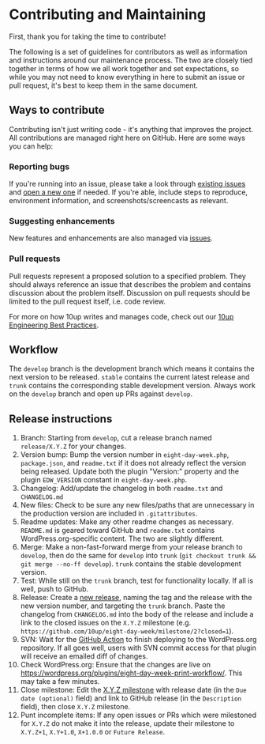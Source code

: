 # Contributing and Maintaining

First, thank you for taking the time to contribute!

The following is a set of guidelines for contributors as well as information and instructions around our maintenance process.  The two are closely tied together in terms of how we all work together and set expectations, so while you may not need to know everything in here to submit an issue or pull request, it's best to keep them in the same document.

## Ways to contribute

Contributing isn't just writing code - it's anything that improves the project.  All contributions are managed right here on GitHub.  Here are some ways you can help:

### Reporting bugs

If you're running into an issue, please take a look through [existing issues](/issues) and [open a new one](/issues/new) if needed.  If you're able, include steps to reproduce, environment information, and screenshots/screencasts as relevant.

### Suggesting enhancements

New features and enhancements are also managed via [issues](/issues).

### Pull requests

Pull requests represent a proposed solution to a specified problem.  They should always reference an issue that describes the problem and contains discussion about the problem itself.  Discussion on pull requests should be limited to the pull request itself, i.e. code review.

For more on how 10up writes and manages code, check out our [10up Engineering Best Practices](https://10up.github.io/Engineering-Best-Practices/).

## Workflow

The `develop` branch is the development branch which means it contains the next version to be released.  `stable` contains the current latest release and `trunk` contains the corresponding stable development version.  Always work on the `develop` branch and open up PRs against `develop`.

## Release instructions

1. Branch: Starting from `develop`, cut a release branch named `release/X.Y.Z` for your changes.
2. Version bump: Bump the version number in `eight-day-week.php`, `package.json`, and `readme.txt` if it does not already reflect the version being released.  Update both the plugin "Version:" property and the plugin `EDW_VERSION` constant in `eight-day-week.php`.
3. Changelog: Add/update the changelog in both `readme.txt` and `CHANGELOG.md`
4. New files: Check to be sure any new files/paths that are unnecessary in the production version are included in `.gitattributes`.
5. Readme updates: Make any other readme changes as necessary. `README.md` is geared toward GitHub and `readme.txt` contains WordPress.org-specific content.  The two are slightly different.
6. Merge: Make a non-fast-forward merge from your release branch to `develop`, then do the same for `develop` into `trunk` (`git checkout trunk && git merge --no-ff develop`).  `trunk` contains the stable development version.
7. Test: While still on the `trunk` branch, test for functionality locally.  If all is well, push to GitHub.
8. Release: Create a [new release](https://github.com/10up/eight-day-week/releases/new), naming the tag and the release with the new version number, and targeting the `trunk` branch. Paste the changelog from `CHANGELOG.md` into the body of the release and include a link to the closed issues on the `X.Y.Z` milestone (e.g. `https://github.com/10up/eight-day-week/milestone/2?closed=1`).
9. SVN: Wait for the [GitHub Action](https://github.com/10up/eight-day-week/actions) to finish deploying to the WordPress.org repository.  If all goes well, users with SVN commit access for that plugin will receive an emailed diff of changes.
10. Check WordPress.org: Ensure that the changes are live on https://wordpress.org/plugins/eight-day-week-print-workflow/.  This may take a few minutes.
11. Close milestone: Edit the [X.Y.Z milestone](https://github.com/10up/eight-day-week/milestone/#) with release date (in the `Due date (optional)` field) and link to GitHub release (in the `Description` field), then close `X.Y.Z` milestone.
12. Punt incomplete items: If any open issues or PRs which were milestoned for `X.Y.Z` do not make it into the release, update their milestone to `X.Y.Z+1`, `X.Y+1.0`, `X+1.0.0` or `Future Release`.
